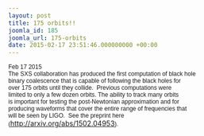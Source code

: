 ```yaml
---
layout: post
title: 175 orbits!!
joomla_id: 185
joomla_url: 175-orbits
date: 2015-02-17 23:51:46.000000000 +00:00
---
```

<span style="font-family: Helvetica; font-size: 12px; line-height: normal;">Feb 17 2015&nbsp;</span><br style="font-family: Helvetica; font-size: 12px; line-height: normal;" /><span style="font-family: Helvetica; font-size: 12px; line-height: normal;">The SXS collaboration has produced the first computation of black hole</span><br style="font-family: Helvetica; font-size: 12px; line-height: normal;" /><span style="font-family: Helvetica; font-size: 12px; line-height: normal;">binary coalescence that is capable of following the black holes for</span><br style="font-family: Helvetica; font-size: 12px; line-height: normal;" /><span style="font-family: Helvetica; font-size: 12px; line-height: normal;">over 175 orbits until they collide. &nbsp;Previous computations were</span><br style="font-family: Helvetica; font-size: 12px; line-height: normal;" /><span style="font-family: Helvetica; font-size: 12px; line-height: normal;">limited to only a few dozen orbits. The ability to track many orbits</span><br style="font-family: Helvetica; font-size: 12px; line-height: normal;" /><span style="font-family: Helvetica; font-size: 12px; line-height: normal;">is important for testing the post-Newtonian approximation and for</span><br style="font-family: Helvetica; font-size: 12px; line-height: normal;" /><span style="font-family: Helvetica; font-size: 12px; line-height: normal;">producing waveforms that cover the entire range of frequencies that</span><br style="font-family: Helvetica; font-size: 12px; line-height: normal;" /><span style="font-family: Helvetica; font-size: 12px; line-height: normal;">will be seen by LIGO. &nbsp;See the preprint here</span><br style="font-family: Helvetica; font-size: 12px; line-height: normal;" /><span style="font-family: Helvetica; font-size: 12px; line-height: normal;">(</span><a href="http://arxiv.org/abs/1502.04953" style="font-family: Helvetica; font-size: 12px; line-height: normal;">http://arxiv.org/abs/1502.04953</a><span style="font-family: Helvetica; font-size: 12px; line-height: normal;">).</span>
